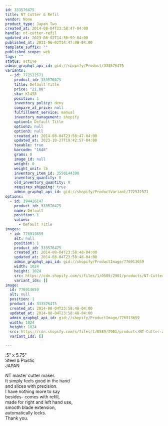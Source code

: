 ```yaml
---
id: 333576475
title: NT Cutter & Refil
vendor: None
product_type: Japan Two
created_at: 2014-08-04T23:58:47-04:00
handle: nt-cutter-refil
updated_at: 2023-08-02T14:36:59-04:00
published_at: 2011-06-02T14:47:00-04:00
template_suffix: ""
published_scope: web
tags: ""
status: active
admin_graphql_api_id: gid://shopify/Product/333576475
variants:
  - id: 772522571
    product_id: 333576475
    title: Default Title
    price: "21.00"
    sku: K1458
    position: 1
    inventory_policy: deny
    compare_at_price: null
    fulfillment_service: manual
    inventory_management: shopify
    option1: Default Title
    option2: null
    option3: null
    created_at: 2014-08-04T23:58:47-04:00
    updated_at: 2023-10-27T19:42:57-04:00
    taxable: true
    barcode: "1648"
    grams: 0
    image_id: null
    weight: 0
    weight_unit: lb
    inventory_item_id: 3550144390
    inventory_quantity: 0
    old_inventory_quantity: 0
    requires_shipping: true
    admin_graphql_api_id: gid://shopify/ProductVariant/772522571
options:
  - id: 394426147
    product_id: 333576475
    name: Default
    position: 1
    values:
      - Default Title
images:
  - id: 776913659
    alt: null
    position: 1
    product_id: 333576475
    created_at: 2014-08-04T23:58:48-04:00
    updated_at: 2014-08-04T23:58:48-04:00
    admin_graphql_api_id: gid://shopify/ProductImage/776913659
    width: 1024
    height: 1024
    src: https://cdn.shopify.com/s/files/1/0589/2901/products/NT-Cutter-and-Refill.jpeg?v=1407211128
    variant_ids: []
image:
  id: 776913659
  alt: null
  position: 1
  product_id: 333576475
  created_at: 2014-08-04T23:58:48-04:00
  updated_at: 2014-08-04T23:58:48-04:00
  admin_graphql_api_id: gid://shopify/ProductImage/776913659
  width: 1024
  height: 1024
  src: https://cdn.shopify.com/s/files/1/0589/2901/products/NT-Cutter-and-Refill.jpeg?v=1407211128
  variant_ids: []

---
```


.5" x 5.75"  
Steel & Plastic  
JAPAN  
  
NT master cutter maker.  
It simply feels good in the hand  
and slices with precision.  
I have nothing more to say  
besides- comes with refill,  
made for right and left hand use,  
smooth blade extension,  
automatically locks.  
Thank you.